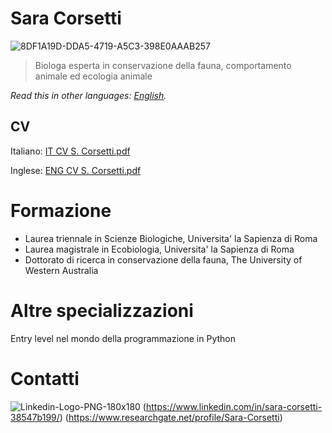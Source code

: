 # Sara Corsetti

![8DF1A19D-DDA5-4719-A5C3-398E0AAAB257](https://github.com/user-attachments/assets/cc3d2b3d-1f63-4ced-8eb7-0359fea1d255)

> Biologa esperta in conservazione della fauna, comportamento animale ed ecologia animale

*Read this in other languages: [English](README.EN.md).*

## CV
Italiano:
[IT CV S. Corsetti.pdf](https://github.com/user-attachments/files/18708943/IT.CV.S.Corsetti.pdf)

Inglese:
[ENG CV S. Corsetti.pdf](https://github.com/user-attachments/files/18708946/ENG.CV.S.Corsetti.pdf)

# Formazione
- Laurea triennale in Scienze Biologiche, Universita' la Sapienza di Roma
- Laurea magistrale in Ecobiologia, Universita' la Sapienza di Roma
- Dottorato di ricerca in conservazione della fauna, The University of Western Australia

# Altre specializzazioni
Entry level nel mondo della programmazione in Python

# Contatti
![Linkedin-Logo-PNG-180x180](https://github.com/user-attachments/assets/27b266e7-1c9e-49d8-b45d-dcb035586c6d) (https://www.linkedin.com/in/sara-corsetti-38547b199/)
(https://www.researchgate.net/profile/Sara-Corsetti)

